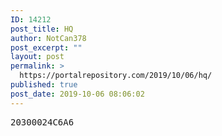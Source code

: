 ```yaml
---
ID: 14212
post_title: HQ
author: NotCan378
post_excerpt: ""
layout: post
permalink: >
  https://portalrepository.com/2019/10/06/hq/
published: true
post_date: 2019-10-06 08:06:02
---
```

<pre>20300024C6A6</pre>